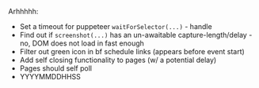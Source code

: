 Arhhhhh:
  - Set a timeout for puppeteer `waitForSelector(...)` - handle
  - Find out if `screenshot(...)` has an un-awaitable capture-length/delay - no, DOM does not load in fast enough
  - Filter out green icon in bf schedule links (appears before event start)
  - Add self closing functionality to pages (w/ a potential delay)
  - Pages should self poll
  - YYYYMMDDHHSS